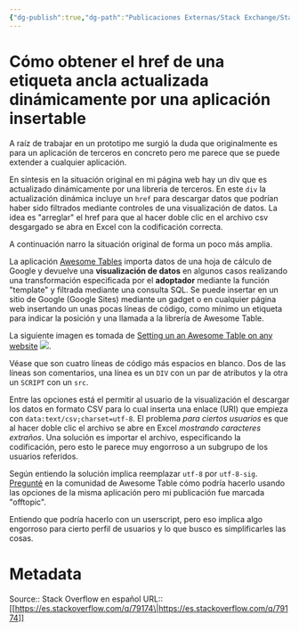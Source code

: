 ```yaml
---
{"dg-publish":true,"dg-path":"Publicaciones Externas/Stack Exchange/Stack Overflow en español/es.stackoverflow.com-79174.md","permalink":"/publicaciones-externas/stack-exchange/stack-overflow-en-espanol/es-stackoverflow-com-79174/","title":"Cómo obtener el href de una etiqueta ancla actualizada dinámicamente por una aplicación insertable","hide":true,"noteIcon":"default","created":"2024-04-03T12:49:10.727-06:00","updated":"2024-04-05T16:43:51.244-06:00"}
---
```


# Cómo obtener el href de una etiqueta ancla actualizada dinámicamente por una aplicación insertable

A raíz de trabajar en un prototipo me surgió la duda que originalmente es para un aplicación de terceros en concreto pero me parece que se puede extender a cualquier aplicación. 

En síntesis en la situación original en mi página web hay un div que es actualizado dinámicamente 
por una libreria de terceros. En este `div` la actualización dinámica incluye un `href` para descargar datos que podrían haber sido filtrados mediante controles de una visualización de datos. La idea es "arreglar" el href para que al hacer doble clic en el archivo csv desgargado se abra en Excel con la codificación correcta.

A continuación narro la situación original de forma un poco más amplia.

La aplicación [Awesome Tables][1] importa datos de una hoja de cálculo de Google y devuelve una **visualización de datos** en algunos casos realizando una transformación especificada por el **adoptador** mediante la función "template" y filtrada mediante una consulta SQL. Se puede insertar en un sitio de Google (Google Sites) mediante un gadget o en cualquier página web insertando un unas pocas líneas de código, como mínimo un etiqueta para indicar la posición y una llamada a la librería de Awesome Table.

La siguiente imagen es tomada de [Setting un an Awesome Table on any website][2]
[![][3]][3].

Véase que son cuatro líneas de código más espacios en blanco. Dos de las líneas son comentarios, una línea es un `DIV` con un par de atributos y la otra un `SCRIPT` con un `src`.

Entre las opciones está el permitir al usuario de la visualización el descargar los datos en formato CSV para lo cual inserta una enlace (URI) que empieza con `data:text/csv;charset=utf-8`. El problema *para ciertos usuarios* es que al hacer doble clic el archivo se abre en Excel *mostrando caracteres extraños*. Una solución es importar el archivo, especificando la codificación, pero esto le parece muy engorroso a un subgrupo de los usuarios referidos. 

Según entiendo la solución implica reemplazar `utf-8` por `utf-8-sig`. [Pregunté][4] en la comunidad de Awesome Table cómo podría hacerlo usando las opciones de la misma aplicación pero mi publicación fue marcada "offtopic".

Entiendo que podría hacerlo con un userscript, pero eso implica algo engorroso para cierto perfil de usuarios y lo que busco es simplificarles las cosas.


  [1]: https://sites.google.com/site/scriptsexamples/available-web-apps/awesome-tables
  [2]: https://support.awesome-table.com/hc/en-us/articles/115001091105-Setting-up-Awesome-Table-on-any-website
  [3]: https://i.stack.imgur.com/ZuFki.png
  [4]: https://plus.google.com/106510732909452072295/posts/NuQgPRxkyNj

# Metadata
Source:: Stack Overflow en español
URL:: [[https://es.stackoverflow.com/q/79174\|https://es.stackoverflow.com/q/79174]]

